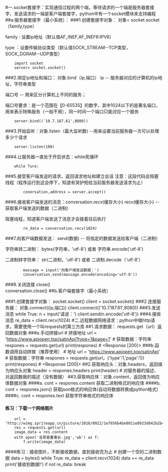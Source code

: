 #一.socket套接字：实现通信过程的两个端，等待请求的一个端是服务器套接字，发送请求的一端是客户端套接字，python中有一个socket模块来支持编程
##a:服务器套接字（最小系统）：
###1.创建套接字对象： 对象= socket.socket（family,type）

family : 设置ip地址（默认值AF_INEF,AF_INEF6:IPV6）

type  ：设置传输协议类型（默认值SOCK_STREAM--TCP类型，SOCK_DGRAM--UDP类型）

		import socket
		server= socket.socket()
###2.绑定ip地址和端口： 对象.bind（ip,端口）
ip --  服务器对应的计算机的ip地址，字符串类型

端口号 --  用来区分计算机上不同的服务；

端口号要求：是一个范围在【0-65535】的数字，其中1024以下的是著名端口，用来表示特殊服务（一般不用），同一时间一个端口只能对应一个服务

		server.bind(('10.7.187.61',8080))

###3.开始监听：对象.listen（最大监听数) --用来设置当前服务器一次可以处理多少个请求 

		server.listen(100)

###4.让服务器一直处于开启状态：while死循环

		while Ture:
###5.接受客户端发送的请求，返回请求地址和建立会话
注意：这段代码会阻塞线程（程序运行到这会停下，知道有哭护短给当前服务器发送请求为止）

    		conersation,address = server.accept()
###6.接收客户端发送的消息：conversation.recv(缓存大小)
  recv(缓存大小) -- 获取客户端发送的数据（二进制）

  阻塞线程，知道客户端发送了消息才会接着往后执行

    		re_data = conversation.recv(1024)
###7.向客户端数据发送： send(数据) -- 将指定的数据发送给客户端（二进制）

字符串转二进制： bytes(字符串，'utf-8') 或者 字符串.encode('utf-8')

二进制转字符串： str(二进制，'utf-8') 或者 二进制.decode（'utf-8'） 

		    massage = input('向客户端发送数据：')
		    conversation.send(massage.encode(encoding='utf-8')) 
###8.关闭连接  close()   
            conversation.close() 
##b.客户端套接字（最小系统）

###1.创建套接字对象：  socket.socket()
    client = socket.socket()
###2.连接服务器：  对象.connect((ip,端口))
    client.connect(('10.7.187.61',8080))
###3.发送消息
	while True:
	   n = input('请说：')
	   client.send(n.encode('utf-8'))
###4.接收消息
  	   re_data = client.recv(1024)
#二.远程数据网络请求：python中做http请求，需要使用一个叫requests的第三方库
##1.请求数据： requests.get（url）返回数据对象
###a.手动拼接url
			# 拼接地址
		url = 'https://www.apiopen.top/satinApi?type=1&page=1'
            # 获取数据：字符串
		respones = requests.get(url)
		print(respones)    #  <Response [200]>
###b.函数调用自动拼接（推荐使用）
       	    # 地址
		url = 'https://www.apiopen.top/satinApi'
            # 获取数据：字符串
		respones = requests.get(url，{'type':1,'page':1})
		print(respones)    #  <Response [200]>
##2.获取响应头：对象.headers，返回值为响应头对象
        header = respones.headers
        print(header)      # 对服务器的描述、对返回数据的描述（没有数据）
##3.获取响应体：对象.content，返回值为响应体数据对象
####a.  cont = respones.content  获取二进制格式的响应体
####b.  cont = respones.json()  获取json格式的响应体(自动将数据转换成python格式)   
####c.  cont = respones.text  获取字符串格式的响应体     

#### 练习：下载一个网络图片
		url = 'http://wimg.spriteapp.cn/picture/2018/0922/1e7656b4be8011e8923d842b2b4c75ab_wpd.jpg'
		res = requests.get(url)
		image_data = res.content
		with open('龙哥是董事长.jpg','wb') as f:
		    f.write(image_data)

####练习：接收图片，不断接收数据，直到接收完为止
		# 创建一个空的二进制数据
		data = bytes()
		while True:
		    re_data = client.recv(1024)
		    data += re_data
		    print('接收到数据!')
		    if not re_data:
		        break